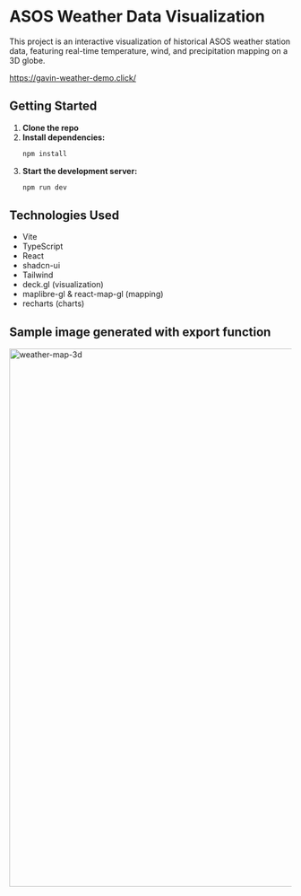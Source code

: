 
# ASOS Weather Data Visualization

This project is an interactive visualization of historical ASOS weather station data, featuring real-time temperature, wind, and precipitation mapping on a 3D globe.

https://gavin-weather-demo.click/

## Getting Started

1. **Clone the repo**
2. **Install dependencies:**
	```sh
	npm install
	```
3. **Start the development server:**
	```sh
	npm run dev
	```

## Technologies Used

- Vite
- TypeScript
- React
- shadcn-ui
- Tailwind
- deck.gl (visualization)
- maplibre-gl & react-map-gl (mapping)
- recharts (charts)

## Sample image generated with export function ##
<img width="1920" height="959" alt="weather-map-3d" src="https://github.com/user-attachments/assets/fbae5d08-2f30-40e8-904b-8b800e4c47c9" />
